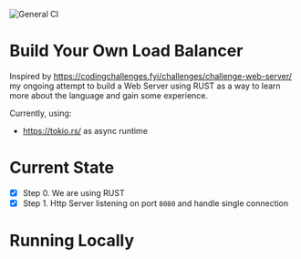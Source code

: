 ![General CI](https://github.com/ferranjr/build-your-own-in-rust/actions/workflows/load-balancer-general.yml/badge.svg)

# Build Your Own Load Balancer
Inspired by https://codingchallenges.fyi/challenges/challenge-web-server/ my ongoing attempt to build a Web Server using RUST as a way to learn more about the language and gain some experience.

Currently, using:
* https://tokio.rs/ as async runtime

# Current State
* [x] Step 0. We are using RUST
* [x] Step 1. Http Server listening on port `8080` and handle single connection

# Running Locally
